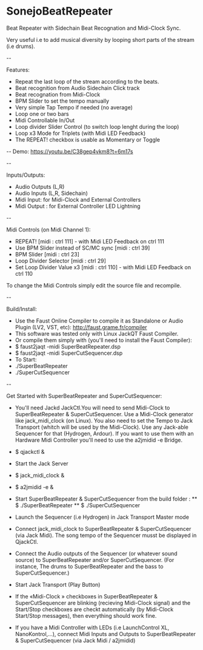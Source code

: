 # SonejoBeatRepeater
Beat Repeater with Sidechain Beat Recognation and Midi-Clock Sync.

Very useful i.e to add musical diversity by looping short parts of the stream (i.e drums).

--

Features:
* Repeat the last loop of the stream according to the beats.
* Beat recognition from Audio Sidechain Click track 
* Beat recognation from Midi-Clock
* BPM Slider to set the tempo manually
* Very simple Tap Tempo if needed (no average)
* Loop one or two bars
* Midi Controllable In/Out
* Loop divider Slider Control (to switch loop lenght during the loop)
* Loop x3 Mode for Triplets (with Midi LED Feedback)
* The REPEAT! checkbox is usable as Momentary or Toggle

--
Demo: https://youtu.be/C38gep4vkm8?t=6m17s


-- 

Inputs/Outputs:
* Audio Outputs (L,R)
* Audio Inputs (L,R, Sidechain)
* Midi Input: for Midi-Clock and External Controllers
* Midi Output : for External Controller LED Lightning 

--

Midi Controls (on Midi Channel 1):
* REPEAT! [midi : ctrl 111] - with Midi LED Feedback on ctrl 111
* Use BPM Slider instead of SC/MC sync [midi : ctrl 39]
* BPM Slider [midi : ctrl 23]
* Loop Divider Selector [midi : ctrl 29]
* Set Loop Divider Value x3 [midi : ctrl 110] - with Midi LED Feedback on ctrl 110

To change the Midi Controls simply edit the source file and recompile.

--

Build/Install:
* Use the Faust Online Compiler to compile it as Standalone or Audio Plugin (LV2, VST, etc): http://faust.grame.fr/compiler
* This software was tested only with Linux JackQT Faust Compiler.
* Or compile them simply with (you'll need to install the Faust Compiler): 
* $ faust2jaqt -midi SuperBeatRepeater.dsp
* $ faust2jaqt -midi SuperCutSequencer.dsp
* To Start:
* ./SuperBeatRepeater
* ./SuperCutSequencer

--

Get Started with SuperBeatRepeater and SuperCutSequencer:
* You'll need Jackd JackCtl.You will need to send Midi-Clock to SuperBeatRepeater & SuperCutSequencer. Use a Midi-Clock generator like jack_midi_clock (on Linux). You also need to set the Tempo to Jack Transport (whitch will be used by the Midi-Clock). Use any Jack-able Sequencer for that (Hydrogen, Ardour). If you want to use them with an Hardware Midi Controller you'll need to use the a2jmidid -e Bridge.

* $ qjackctl &
* Start the Jack Server
* $ jack_midi_clock &
* $ a2jmidid -e &
* Start SuperBeatRepeater & SuperCutSequencer from the build folder :
** $ ./SuperBeatRepeater
** $ ./SuperCutSequencer

* Launch the Sequencer (i.e Hydrogen) in Jack Transport Master mode
* Connect jack_midi_clock to SuperBeatRepeater & SuperCutSequencer (via Jack Midi). The song tempo of the Sequencer musst be displayed in QjackCtl.
* Connect the Audio outputs of the Sequencer (or whatever sound source) to SuperBeatRepeater and/or SuperCutSequencer. (For instance, The drums to SuperBeatRepeater and the bass to SuperCutSequencer.)
* Start Jack Transport (Play Button)
* If the «Midi-Clock » checkboxes in SuperBeatRepeater & SuperCutSequencer are blinking (recieving Midi-Clock signal) and the Start/Stop checkboxes are checkt automatically (by Midi-Clock Start/Stop messages), then everything should work fine.
* If you have a Midi Controller with LEDs (i.e LaunchControl XL, NanoKontrol,...), connect Midi Inputs and Outputs to SuperBeatRepeater & SuperCutSequencer (via Jack Midi / a2jmidid)


